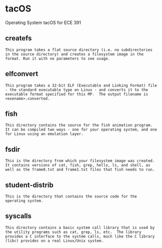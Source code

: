 tacOS
======================
Operating System tacOS for ECE 391

createfs
-----------
    This program takes a flat source directory (i.e. no subdirectories
    in the source directory) and creates a filesystem image in the
    format. Run it with no parameters to see usage.

elfconvert
-----------
    This program takes a 32-bit ELF (Executable and Linking Format) file
    - the standard executable type on Linux - and converts it to the
    executable format specified for this MP.  The output filename is
    <exename>.converted.

fish
-----------
	This directory contains the source for the fish animation program.
	It can be compiled two ways - one for your operating system, and one
	for Linux using an emulation layer.
  
fsdir
----------
	This is the directory from which your filesystem image was created.
	It contains versions of cat, fish, grep, hello, ls, and shell, as
	well as the frame0.txt and frame1.txt files that fish needs to run.

student-distrib
--------------
    This is the directory that contains the source code for the
    operating system.

syscalls
-------------
    This directory contains a basic system call library that is used by
    the utility programs such as cat, grep, ls, etc.  The library
    provides a C interface to the system calls, much like the C library
    (libc) provides on a real Linux/Unix system.
